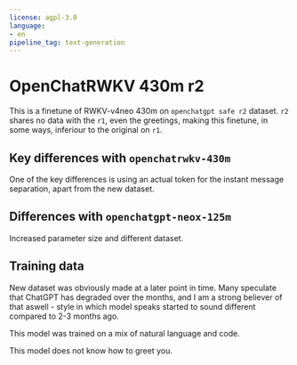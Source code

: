 ```yaml
---
license: agpl-3.0
language:
- en
pipeline_tag: text-generation
---
```


# OpenChatRWKV 430m r2

This is a finetune of RWKV-v4neo 430m on `openchatgpt safe r2` dataset. `r2` shares no data with the `r1`, even the greetings, making this finetune, in some ways, inferiour to the original on `r1`.

## Key differences with `openchatrwkv-430m`

One of the key differences is using an actual token for the instant message separation, apart from the new dataset.

## Differences with `openchatgpt-neox-125m`

Increased parameter size and different dataset.

## Training data

New dataset was obviously made at a later point in time. Many speculate that ChatGPT has degraded over the months, and I am a strong believer of that aswell - style in which model speaks started to sound different compared to 2-3 months ago.

This model was trained on a mix of natural language and code.

This model does not know how to greet you.